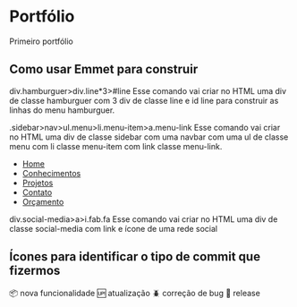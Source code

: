 # Portfólio
Primeiro portfólio

## Como usar Emmet para construir
div.hamburguer>div.line*3>#line
Esse comando vai criar no HTML uma div de classe hamburguer com 3 div de classe
line e id line para construir as linhas do menu hamburguer.
<div class="hamburguer">
<div class="line"><div id="line1"></div></div>
<div class="line"><div id="line2"></div></div>
<div class="line"><div id="line3"></div></div>

.sidebar>nav>ul.menu>li.menu-item>a.menu-link
Esse comando vai criar no HTML uma div de classe sidebar com uma navbar com uma ul
de classe menu com li classe menu-item com link classe menu-link.
<div class="sidebar">
<nav>
<ul class="menu">
<li class="menu-item"><a href="#" class="menu-link">Home</a></li>
<li class="menu-item"><a href="#" class="menu-link">Conhecimentos</a></li>
<li class="menu-item"><a href="#" class="menu-link">Projetos</a></li>
<li class="menu-item"><a href="#" class="menu-link">Contato</a></li>
<li class="menu-item"><a href="#" class="menu-link">Orçamento</a></li>
</ul>
</nav>

div.social-media>a>i.fab.fa
Esse comando vai criar no HTML uma div de classe social-media com link e ícone
de uma rede social
<div class="social-media">
<a href="#"><i class="fa-brands fa-facebook"></i></a>
<a href="#"><i class="fa-brands fa-github"></i></a>
<a href="#"><i class="fa-brands fa-twitter"></i></a>
<a href="#"><i class="fa-brands fa-instagram"></i></a>
<a href="#"><i class="fa-brands fa-linkedin"></i></a>
</div>

## Ícones para identificar o tipo de commit que fizermos
:package: nova funcionalidade
:up: atualização
:beetle: correção de bug
:checkered_flag: release